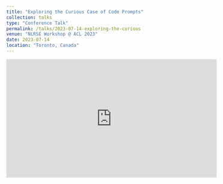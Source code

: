 ```yaml
---
title: "Exploring the Curious Case of Code Prompts"
collection: talks
type: "Conference Talk"
permalink: /talks/2023-07-14-exploring-the-curious
venue: "NLRSE Workshop @ ACL 2023"
date: 2023-07-14
location: "Toronto, Canada"
---
```


<iframe width="560" height="315" src="https://www.youtube.com/embed/zC6qd86iUkU" title="YouTube video player" frameborder="0" allow="accelerometer; autoplay; clipboard-write; encrypted-media; gyroscope; picture-in-picture; web-share" allowfullscreen></iframe>